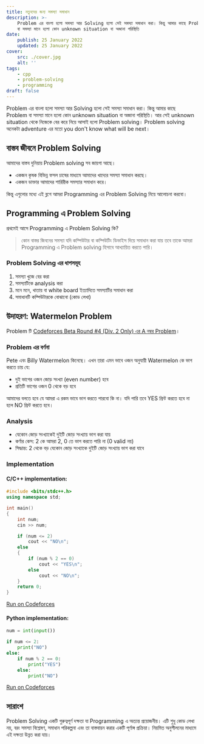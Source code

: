 ```yaml
---
title: নতুনদের জন্য সমস্যা সমাধান
description: >-
    Problem এর বাংলা হলো সমস্যা আর Solving হলো সেই সমস্যা সমাধান করা। কিন্তু আমার কাছে Problem
    বা সমস্যা মানে হলো কোন unknown situation বা অজানা পরিস্থিতি
date:
    publish: 25 January 2022
    updated: 25 January 2022
cover:
    src: ./cover.jpg
    alt: ''
tags:
    - cpp
    - problem-solving
    - programming
draft: false
---
```


Problem এর বাংলা হলো সমস্যা আর Solving হলো সেই সমস্যা সমাধান করা। কিন্তু আমার কাছে Problem বা সমস্যা মানে হলো কোন unknown situation বা অজানা পরিস্থিতি। আর সেই unknown situation থেকে নিজেকে বের করে নিয়ে আসাই হলো Problem solving। Problem solving অনেকটা adventure এর মতো you don't know what will be next।

## বাস্তব জীবনে Problem Solving

আমাদের বাস্তব দুনিয়ায় Problem solving সব জায়গা আছে।

-   একজন কৃষক বিভিন্ন ফসল চাষের মাধ্যমে আমাদের খাদ্যের সমস্যা সমাধান করছে।
-   একজন ডাক্তার আমাদের শারিরীক সমস্যার সমাধান করে।

কিন্তু এগুলোর মধ্যে এই ব্লগে আমরা Programming এর Problem Solving নিয়ে আলোচনা করবো।

## Programming এ Problem Solving

প্রথমেই আসে Programming এ Problem Solving কি?

> কোন বাস্তর জিবনের সমস্যা যদি কম্পিউটার বা কম্পিউটিং ডিভাইস দিয়ে সমাধান করা যায় তবে তাকে আমরা Programming এ Problem solving হিসাবে আখ্যায়িত করতে পারি।

### Problem Solving এর ধাপসমূহ

1. সমস্যা খুজে বের করা
2. সমস্যাটিকে analysis করা
3. মনে মনে, খাতায় বা white board ইত্যাদিতে সমস্যাটির সমাধান করা
4. সমাধানটি কম্পিউটারকে বোঝানো (কোড লেখা)

## উদাহরণ: Watermelon Problem

Problem টি [Codeforces Beta Round #4 (Div. 2 Only) এর A নম্বর Problem](https://codeforces.com/problemset/problem/4/A)।

### Problem এর বর্ণনা

Pete এবং Billy Watermelon কিনেছে। এখন তারা এমন ভাবে ওজন অনুযায়ী Watermelon কে ভাগ করতে চায় যে:

-   দুই ভাগের ওজন জোড় সংখ্যা (even number) হবে
-   প্রতিটি ভাগের ওজন 0 থেকে বড় হবে

আমাদের বলতে হবে যে আমরা এ রকম ভাবে ভাগ করতে পারবো কি না। যদি পারি তবে YES প্রিন্ট করতে হবে না হলে NO প্রিন্ট করতে হবে।

### Analysis

-   যেকােন জোড় সংখ্যাকেই দুইটি জোড় সংখ্যায় ভাগ করা যায়
-   কর্ণার কেস: 2 কে আমরা 2, 0 তে ভাগ করতে পারি না (0 valid নয়)
-   সিদ্ধান্ত: 2 থেকে বড় যেকোন জোড় সংখ্যাকে দুইটি জোড় সংখ্যায় ভাগ করা যাবে

### Implementation

#### C/C++ implementation:

```cpp
#include <bits/stdc++.h>
using namespace std;

int main()
{
	int num;
	cin >> num;

	if (num <= 2)
		cout << "NO\n";
	else
	{
		if (num % 2 == 0)
			cout << "YES\n";
		else
			cout << "NO\n";
	}
	return 0;
}
```

[Run on Codeforces](https://codeforces.com/contest/4/submission/159295024)

#### Python implementation:

```python
num = int(input())

if num <= 2:
    print("NO")
else:
    if num % 2 == 0:
        print("YES")
    else:
        print("NO")
```

[Run on Codeforces](https://codeforces.com/contest/4/submission/159295164)

## সারাংশ

Problem Solving একটি গুরুত্বপূর্ণ দক্ষতা যা Programming এ অত্যন্ত প্রয়োজনীয়। এটি শুধু কোড লেখা নয়, বরং সমস্যা বিশ্লেষণ, সমাধান পরিকল্পনা এবং তা বাস্তবায়ন করার একটি পূর্ণাঙ্গ প্রক্রিয়া। নিয়মিত অনুশীলনের মাধ্যমে এই দক্ষতা উন্নত করা যায়।
